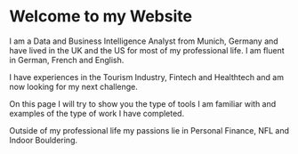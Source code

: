 # Welcome to my Website

I am a Data and Business Intelligence Analyst from Munich, Germany and have lived in the UK and the US for most of my professional life. I am fluent in German, French and English.

I have experiences in the Tourism Industry, Fintech and Healthtech and am now looking for my next challenge.

On this page I will try to show you the type of tools I am familiar with and examples of the type of work I have completed.

Outside of my professional life my passions lie in Personal Finance, NFL and Indoor Bouldering.

